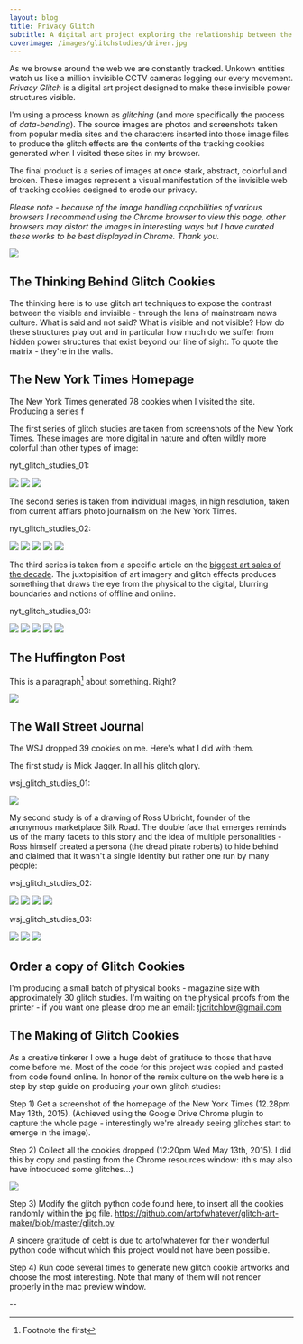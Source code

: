 ```yaml
---
layout: blog
title: Privacy Glitch
subtitle: A digital art project exploring the relationship between the visible and invisible in media.
coverimage: /images/glitchstudies/driver.jpg 
---
```


As we browse around the web we are constantly tracked. Unkown entities watch us like a million invisible CCTV cameras logging our every movement. *Privacy Glitch* is a digital art project designed to make these invisible power structures visible.

I'm using a process known as *glitching* (and more specifically the process of *data-bending*). The source images are photos and screenshots taken from popular media sites and the characters inserted into those image files to produce the glitch effects are the contents of the tracking cookies generated when I visited these sites in my browser.

The final product is a series of images at once stark, abstract, colorful and broken. These images represent a visual manifestation of the invisible web of tracking cookies designed to erode our privacy.   

*Please note - because of the image handling capabilities of various browsers I recommend using the Chrome browser to view this page, other browsers may distort the images in interesting ways but I have curated these works to be best displayed in Chrome. Thank you.*

![](/images/glitchstudies/nytheadline2.gif)

## The Thinking Behind Glitch Cookies

The thinking here is to use glitch art techniques to expose the contrast between the visible and invisible - through the lens of mainstream news culture. What is said and not said? What is visible and not visible? How do these structures play out and in particular how much do we suffer from hidden power structures that exist beyond our line of sight. To quote the matrix - they're in the walls.


## The New York Times Homepage

The New York Times generated 78 cookies when I visited the site. Producing a series f

The first series of glitch studies are taken from screenshots of the New York Times. These images are more digital in nature and often wildly more colorful than other types of image:

nyt_glitch_studies_01:

<div class="slider">

<img src="/images/glitchstudies/glitchcookiecover.jpg" />
<img src="/images/glitchstudies/glitch cookies.png" />
<img src="/images/glitchstudies/nyt1.png" />

</div>

The second series is taken from individual images, in high resolution, taken from current affiars photo journalism on the New York Times.

nyt_glitch_studies_02:

<div class="slider">

<img src="/images/glitchstudies/driver-985-glitched.jpg" />
<img src="/images/glitchstudies/clinton-414-glitched.jpg" />
<img src="/images/glitchstudies/clinton-347-glitched.jpg" />
<img src="/images/glitchstudies/nyt-harris-926-glitched.jpg" />
<img src="/images/glitchstudies/wallst-404-glitched.jpg" />

</div>

The third series is taken from a specific article on the [biggest art sales of the decade](http://www.nytimes.com/interactive/2015/05/12/arts/design/top-art-auction-sales.html). The juxtopisition of art imagery and glitch effects produces something that draws the eye from the physical to the digital, blurring boundaries and notions of offline and online.

nyt_glitch_studies_03:

<div class="slider">

<img src="/images/glitchstudies/art1.png" />
<img src="/images/glitchstudies/art2.png" />
<img src="/images/glitchstudies/art3.png" />
<img src="/images/glitchstudies/art4.png" />
<img src="/images/glitchstudies/art5.png" />

</div>


## The Huffington Post

This is a paragraph[^n] about something. Right?

<div class="slider">

<img src="/images/glitchstudies/huffpo1-645-glitched.jpg" />

</div>

## The Wall Street Journal

The WSJ dropped 39 cookies on me. Here's what I did with them.

The first study is Mick Jagger. In all his glitch glory.

wsj_glitch_studies_01:

<div class="slider">

<img src="/images/glitchstudies/wsj-jagger-192-glitched.jpg" />

</div>

My second study is of a drawing of Ross Ulbricht, founder of the anonymous marketplace Silk Road. The double face that emerges reminds us of the many facets to this story and the idea of multiple personalities - Ross himself created a persona (the dread pirate roberts) to hide behind and claimed that it wasn't a single identity but rather one run by many people:

wsj_glitch_studies_02:

<div class="slider">

<img src="/images/glitchstudies/wsj-silkroad-182-glitched.jpg" />
<img src="/images/glitchstudies/wsj-silkroad-205-glitched.jpg" />
<img src="/images/glitchstudies/wsj-silkroad-316-glitched.jpg" />
<img src="/images/glitchstudies/wsj-silkroad-466-glitched.jpg" />

</div>

wsj_glitch_studies_03:

<div class="slider">

<img src="/images/glitchstudies/wsj-cuba-514-glitched.jpg" />
<img src="/images/glitchstudies/wsj-cuba-578-glitched.jpg" />
<img src="/images/glitchstudies/wsj-cuba-974-glitched.jpg" />

</div>

  




## Order a copy of Glitch Cookies

I'm producing a small batch of physical books - magazine size with approximately 30 glitch studies. I'm waiting on the physical proofs from the printer - if you want one please drop me an email: <a href="mailto:tjcritchlow@gmail.com">tjcritchlow@gmail.com</a> 

## The Making of Glitch Cookies

As a creative tinkerer I owe a huge debt of gratitude to those that have come before me. Most of the code for this project was copied and pasted from code found online. In honor of the remix culture on the web here is a step by step guide on producing your own glitch studies: 

Step 1) Get a screenshot of the homepage of the New York Times (12.28pm May 13th, 2015). (Achieved using the Google Drive Chrome plugin to capture the whole page - interestingly we're already seeing glitches start to emerge in the image).

Step 2) Collect all the cookies dropped (12:20pm Wed May 13th, 2015). I did this by copy and pasting from the Chrome resources window: (this may also have introduced some glitches...) 

![](/images/glitchstudies/cookies.png)

Step 3) Modify the glitch python code found here, to insert all the cookies randomly within the jpg file.
https://github.com/artofwhatever/glitch-art-maker/blob/master/glitch.py

A sincere gratitude of debt is due to artofwhatever for their wonderful python code without which this project would not have been possible.

Step 4) Run code several times to generate new glitch cookie artworks and choose the most interesting. Note that many of them will not render properly in the mac preview window.

--

[^n]: Footnote the first
